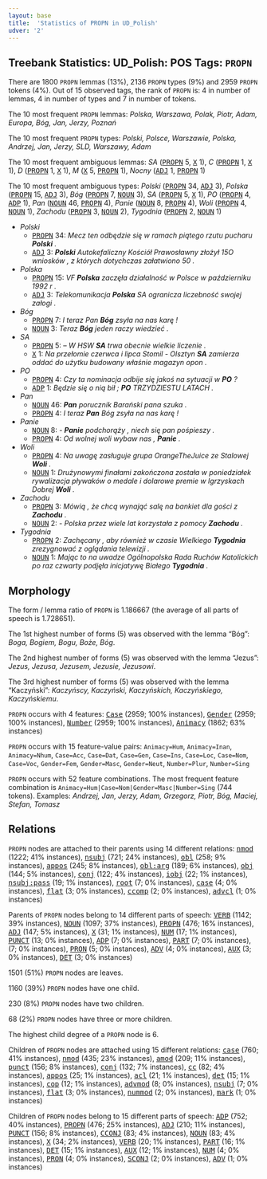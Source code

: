 ```yaml
---
layout: base
title:  'Statistics of PROPN in UD_Polish'
udver: '2'
---
```


## Treebank Statistics: UD_Polish: POS Tags: `PROPN`

There are 1800 `PROPN` lemmas (13%), 2136 `PROPN` types (9%) and 2959 `PROPN` tokens (4%).
Out of 15 observed tags, the rank of `PROPN` is: 4 in number of lemmas, 4 in number of types and 7 in number of tokens.

The 10 most frequent `PROPN` lemmas: <em>Polska, Warszawa, Polak, Piotr, Adam, Europa, Bóg, Jan, Jerzy, Poznań</em>

The 10 most frequent `PROPN` types:  <em>Polski, Polsce, Warszawie, Polska, Andrzej, Jan, Jerzy, SLD, Warszawy, Adam</em>

The 10 most frequent ambiguous lemmas: <em>SA</em> (<tt><a href="pl-pos-PROPN.html">PROPN</a></tt> 5, <tt><a href="pl-pos-X.html">X</a></tt> 1), <em>C</em> (<tt><a href="pl-pos-PROPN.html">PROPN</a></tt> 1, <tt><a href="pl-pos-X.html">X</a></tt> 1), <em>D</em> (<tt><a href="pl-pos-PROPN.html">PROPN</a></tt> 1, <tt><a href="pl-pos-X.html">X</a></tt> 1), <em>M</em> (<tt><a href="pl-pos-X.html">X</a></tt> 5, <tt><a href="pl-pos-PROPN.html">PROPN</a></tt> 1), <em>Nocny</em> (<tt><a href="pl-pos-ADJ.html">ADJ</a></tt> 1, <tt><a href="pl-pos-PROPN.html">PROPN</a></tt> 1)

The 10 most frequent ambiguous types:  <em>Polski</em> (<tt><a href="pl-pos-PROPN.html">PROPN</a></tt> 34, <tt><a href="pl-pos-ADJ.html">ADJ</a></tt> 3), <em>Polska</em> (<tt><a href="pl-pos-PROPN.html">PROPN</a></tt> 15, <tt><a href="pl-pos-ADJ.html">ADJ</a></tt> 3), <em>Bóg</em> (<tt><a href="pl-pos-PROPN.html">PROPN</a></tt> 7, <tt><a href="pl-pos-NOUN.html">NOUN</a></tt> 3), <em>SA</em> (<tt><a href="pl-pos-PROPN.html">PROPN</a></tt> 5, <tt><a href="pl-pos-X.html">X</a></tt> 1), <em>PO</em> (<tt><a href="pl-pos-PROPN.html">PROPN</a></tt> 4, <tt><a href="pl-pos-ADP.html">ADP</a></tt> 1), <em>Pan</em> (<tt><a href="pl-pos-NOUN.html">NOUN</a></tt> 46, <tt><a href="pl-pos-PROPN.html">PROPN</a></tt> 4), <em>Panie</em> (<tt><a href="pl-pos-NOUN.html">NOUN</a></tt> 8, <tt><a href="pl-pos-PROPN.html">PROPN</a></tt> 4), <em>Woli</em> (<tt><a href="pl-pos-PROPN.html">PROPN</a></tt> 4, <tt><a href="pl-pos-NOUN.html">NOUN</a></tt> 1), <em>Zachodu</em> (<tt><a href="pl-pos-PROPN.html">PROPN</a></tt> 3, <tt><a href="pl-pos-NOUN.html">NOUN</a></tt> 2), <em>Tygodnia</em> (<tt><a href="pl-pos-PROPN.html">PROPN</a></tt> 2, <tt><a href="pl-pos-NOUN.html">NOUN</a></tt> 1)


* <em>Polski</em>
  * <tt><a href="pl-pos-PROPN.html">PROPN</a></tt> 34: <em>Mecz ten odbędzie się w ramach piątego rzutu pucharu <b>Polski</b> .</em>
  * <tt><a href="pl-pos-ADJ.html">ADJ</a></tt> 3: <em><b>Polski</b> Autokefaliczny Kościół Prawosławny złożył 15O wniosków , z których dotychczas załatwiono 50 .</em>
* <em>Polska</em>
  * <tt><a href="pl-pos-PROPN.html">PROPN</a></tt> 15: <em>VF <b>Polska</b> zaczęła działalność w Polsce w październiku 1992 r .</em>
  * <tt><a href="pl-pos-ADJ.html">ADJ</a></tt> 3: <em>Telekomunikacja <b>Polska</b> SA ogranicza liczebność swojej załogi .</em>
* <em>Bóg</em>
  * <tt><a href="pl-pos-PROPN.html">PROPN</a></tt> 7: <em>I teraz Pan <b>Bóg</b> zsyła na nas karę !</em>
  * <tt><a href="pl-pos-NOUN.html">NOUN</a></tt> 3: <em>Teraz <b>Bóg</b> jeden raczy wiedzieć .</em>
* <em>SA</em>
  * <tt><a href="pl-pos-PROPN.html">PROPN</a></tt> 5: <em>– W HSW <b>SA</b> trwa obecnie wielkie liczenie .</em>
  * <tt><a href="pl-pos-X.html">X</a></tt> 1: <em>Na przełomie czerwca i lipca Stomil - Olsztyn <b>SA</b> zamierza oddać do użytku budowany właśnie magazyn opon .</em>
* <em>PO</em>
  * <tt><a href="pl-pos-PROPN.html">PROPN</a></tt> 4: <em>Czy ta nominacja odbije się jakoś na sytuacji w <b>PO</b> ?</em>
  * <tt><a href="pl-pos-ADP.html">ADP</a></tt> 1: <em>Będzie się o nią bił ; <b>PO</b> TRZYDZIESTU LATACH .</em>
* <em>Pan</em>
  * <tt><a href="pl-pos-NOUN.html">NOUN</a></tt> 46: <em><b>Pan</b> porucznik Barański pana szuka .</em>
  * <tt><a href="pl-pos-PROPN.html">PROPN</a></tt> 4: <em>I teraz <b>Pan</b> Bóg zsyła na nas karę !</em>
* <em>Panie</em>
  * <tt><a href="pl-pos-NOUN.html">NOUN</a></tt> 8: <em>- <b>Panie</b> podchorąży , niech się pan pośpieszy .</em>
  * <tt><a href="pl-pos-PROPN.html">PROPN</a></tt> 4: <em>Od wolnej woli wybaw nas , <b>Panie</b> .</em>
* <em>Woli</em>
  * <tt><a href="pl-pos-PROPN.html">PROPN</a></tt> 4: <em>Na uwagę zasługuje grupa OrangeTheJuice ze Stalowej <b>Woli</b> .</em>
  * <tt><a href="pl-pos-NOUN.html">NOUN</a></tt> 1: <em>Drużynowymi finałami zakończona została w poniedziałek rywalizacja pływaków o medale i dolarowe premie w Igrzyskach Dobrej <b>Woli</b> .</em>
* <em>Zachodu</em>
  * <tt><a href="pl-pos-PROPN.html">PROPN</a></tt> 3: <em>Mówią , że chcą wynająć salę na bankiet dla gości z <b>Zachodu</b> .</em>
  * <tt><a href="pl-pos-NOUN.html">NOUN</a></tt> 2: <em>- Polska przez wiele lat korzystała z pomocy <b>Zachodu</b> .</em>
* <em>Tygodnia</em>
  * <tt><a href="pl-pos-PROPN.html">PROPN</a></tt> 2: <em>Zachęcany , aby również w czasie Wielkiego <b>Tygodnia</b> zrezygnować z oglądania telewizji .</em>
  * <tt><a href="pl-pos-NOUN.html">NOUN</a></tt> 1: <em>Mając to na uwadze Ogólnopolska Rada Ruchów Katolickich po raz czwarty podjęła inicjatywę Białego <b>Tygodnia</b> .</em>

## Morphology

The form / lemma ratio of `PROPN` is 1.186667 (the average of all parts of speech is 1.728651).

The 1st highest number of forms (5) was observed with the lemma “Bóg”: <em>Boga, Bogiem, Bogu, Boże, Bóg</em>.

The 2nd highest number of forms (5) was observed with the lemma “Jezus”: <em>Jezus, Jezusa, Jezusem, Jezusie, Jezusowi</em>.

The 3rd highest number of forms (5) was observed with the lemma “Kaczyński”: <em>Kaczyńscy, Kaczyński, Kaczyńskich, Kaczyńskiego, Kaczyńskiemu</em>.

`PROPN` occurs with 4 features: <tt><a href="pl-feat-Case.html">Case</a></tt> (2959; 100% instances), <tt><a href="pl-feat-Gender.html">Gender</a></tt> (2959; 100% instances), <tt><a href="pl-feat-Number.html">Number</a></tt> (2959; 100% instances), <tt><a href="pl-feat-Animacy.html">Animacy</a></tt> (1862; 63% instances)

`PROPN` occurs with 15 feature-value pairs: `Animacy=Hum`, `Animacy=Inan`, `Animacy=Nhum`, `Case=Acc`, `Case=Dat`, `Case=Gen`, `Case=Ins`, `Case=Loc`, `Case=Nom`, `Case=Voc`, `Gender=Fem`, `Gender=Masc`, `Gender=Neut`, `Number=Plur`, `Number=Sing`

`PROPN` occurs with 52 feature combinations.
The most frequent feature combination is `Animacy=Hum|Case=Nom|Gender=Masc|Number=Sing` (744 tokens).
Examples: <em>Andrzej, Jan, Jerzy, Adam, Grzegorz, Piotr, Bóg, Maciej, Stefan, Tomasz</em>


## Relations

`PROPN` nodes are attached to their parents using 14 different relations: <tt><a href="pl-dep-nmod.html">nmod</a></tt> (1222; 41% instances), <tt><a href="pl-dep-nsubj.html">nsubj</a></tt> (721; 24% instances), <tt><a href="pl-dep-obl.html">obl</a></tt> (258; 9% instances), <tt><a href="pl-dep-appos.html">appos</a></tt> (245; 8% instances), <tt><a href="pl-dep-obl-arg.html">obl:arg</a></tt> (189; 6% instances), <tt><a href="pl-dep-obj.html">obj</a></tt> (144; 5% instances), <tt><a href="pl-dep-conj.html">conj</a></tt> (122; 4% instances), <tt><a href="pl-dep-iobj.html">iobj</a></tt> (22; 1% instances), <tt><a href="pl-dep-nsubj-pass.html">nsubj:pass</a></tt> (19; 1% instances), <tt><a href="pl-dep-root.html">root</a></tt> (7; 0% instances), <tt><a href="pl-dep-case.html">case</a></tt> (4; 0% instances), <tt><a href="pl-dep-flat.html">flat</a></tt> (3; 0% instances), <tt><a href="pl-dep-ccomp.html">ccomp</a></tt> (2; 0% instances), <tt><a href="pl-dep-advcl.html">advcl</a></tt> (1; 0% instances)

Parents of `PROPN` nodes belong to 14 different parts of speech: <tt><a href="pl-pos-VERB.html">VERB</a></tt> (1142; 39% instances), <tt><a href="pl-pos-NOUN.html">NOUN</a></tt> (1097; 37% instances), <tt><a href="pl-pos-PROPN.html">PROPN</a></tt> (476; 16% instances), <tt><a href="pl-pos-ADJ.html">ADJ</a></tt> (147; 5% instances), <tt><a href="pl-pos-X.html">X</a></tt> (31; 1% instances), <tt><a href="pl-pos-NUM.html">NUM</a></tt> (17; 1% instances), <tt><a href="pl-pos-PUNCT.html">PUNCT</a></tt> (13; 0% instances), <tt><a href="pl-pos-ADP.html">ADP</a></tt> (7; 0% instances), <tt><a href="pl-pos-PART.html">PART</a></tt> (7; 0% instances),  (7; 0% instances), <tt><a href="pl-pos-PRON.html">PRON</a></tt> (5; 0% instances), <tt><a href="pl-pos-ADV.html">ADV</a></tt> (4; 0% instances), <tt><a href="pl-pos-AUX.html">AUX</a></tt> (3; 0% instances), <tt><a href="pl-pos-DET.html">DET</a></tt> (3; 0% instances)

1501 (51%) `PROPN` nodes are leaves.

1160 (39%) `PROPN` nodes have one child.

230 (8%) `PROPN` nodes have two children.

68 (2%) `PROPN` nodes have three or more children.

The highest child degree of a `PROPN` node is 6.

Children of `PROPN` nodes are attached using 15 different relations: <tt><a href="pl-dep-case.html">case</a></tt> (760; 41% instances), <tt><a href="pl-dep-nmod.html">nmod</a></tt> (435; 23% instances), <tt><a href="pl-dep-amod.html">amod</a></tt> (209; 11% instances), <tt><a href="pl-dep-punct.html">punct</a></tt> (156; 8% instances), <tt><a href="pl-dep-conj.html">conj</a></tt> (132; 7% instances), <tt><a href="pl-dep-cc.html">cc</a></tt> (82; 4% instances), <tt><a href="pl-dep-appos.html">appos</a></tt> (25; 1% instances), <tt><a href="pl-dep-acl.html">acl</a></tt> (21; 1% instances), <tt><a href="pl-dep-det.html">det</a></tt> (15; 1% instances), <tt><a href="pl-dep-cop.html">cop</a></tt> (12; 1% instances), <tt><a href="pl-dep-advmod.html">advmod</a></tt> (8; 0% instances), <tt><a href="pl-dep-nsubj.html">nsubj</a></tt> (7; 0% instances), <tt><a href="pl-dep-flat.html">flat</a></tt> (3; 0% instances), <tt><a href="pl-dep-nummod.html">nummod</a></tt> (2; 0% instances), <tt><a href="pl-dep-mark.html">mark</a></tt> (1; 0% instances)

Children of `PROPN` nodes belong to 15 different parts of speech: <tt><a href="pl-pos-ADP.html">ADP</a></tt> (752; 40% instances), <tt><a href="pl-pos-PROPN.html">PROPN</a></tt> (476; 25% instances), <tt><a href="pl-pos-ADJ.html">ADJ</a></tt> (210; 11% instances), <tt><a href="pl-pos-PUNCT.html">PUNCT</a></tt> (156; 8% instances), <tt><a href="pl-pos-CCONJ.html">CCONJ</a></tt> (83; 4% instances), <tt><a href="pl-pos-NOUN.html">NOUN</a></tt> (83; 4% instances), <tt><a href="pl-pos-X.html">X</a></tt> (34; 2% instances), <tt><a href="pl-pos-VERB.html">VERB</a></tt> (20; 1% instances), <tt><a href="pl-pos-PART.html">PART</a></tt> (16; 1% instances), <tt><a href="pl-pos-DET.html">DET</a></tt> (15; 1% instances), <tt><a href="pl-pos-AUX.html">AUX</a></tt> (12; 1% instances), <tt><a href="pl-pos-NUM.html">NUM</a></tt> (4; 0% instances), <tt><a href="pl-pos-PRON.html">PRON</a></tt> (4; 0% instances), <tt><a href="pl-pos-SCONJ.html">SCONJ</a></tt> (2; 0% instances), <tt><a href="pl-pos-ADV.html">ADV</a></tt> (1; 0% instances)

